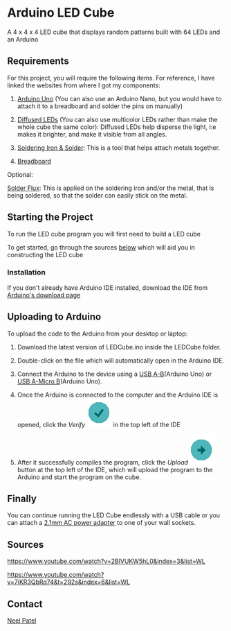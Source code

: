 # Arduino LED Cube
A 4 x 4 x 4 LED cube that displays random patterns built with 64 LEDs and an Arduino

## Requirements
For this project, you will require the following items. 
For reference, I have linked the websites from where I got my components:

1. [Arduino Uno](https://www.amazon.com/Elegoo-Board-ATmega328P-ATMEGA16U2-Arduino/dp/B01EWOE0UU/ref=sr_1_3?ie=UTF8&qid=1515696726&sr=8-3&keywords=arduino+uno) (You can also use an Arduino Nano, but you would have to attach it to a breadboard and solder the pins on manually)

2. [Diffused LEDs](https://www.amazon.com/100pcs-Ultra-Bright-Emitting-Diffused/dp/B01GE4WEGI/ref=sr_1_3?s=industrial&ie=UTF8&qid=1515696906&sr=1-3&keywords=blue+diffused+led) (You can also use multicolor LEDs rather than make the whole cube the same color): Diffused LEDs help disperse the light, i:e makes it brighter, and make it visible from all angles.

3. [Soldering Iron & Solder](https://www.amazon.com/Tabiger-Soldering-110V-Adjustable-Temperature-Welding/dp/B01H1IFT54/ref=sr_1_4?s=industrial&ie=UTF8&qid=1515696971&sr=1-4&keywords=soldering+iron): This is a tool that helps attach metals together.

4. [Breadboard](https://www.amazon.com/microtivity-IB400-400-point-Experiment-Breadboard/dp/B0084A7PI8/ref=sr_1_7?s=industrial&ie=UTF8&qid=1515697015&sr=1-7&keywords=breadboard)

Optional:

[Solder Flux](https://www.amazon.com/Rosin-Soldering-Flux-Paste-50G/dp/B00SVESNTC/ref=sr_1_6?ie=UTF8&qid=1515771726&sr=8-6&keywords=solder+flux): This is applied on the soldering iron and/or the metal, that is being soldered, so that the solder can easily stick on the metal.

## Starting the Project
To run the LED cube program you will first need to build a LED cube

To get started, go through the sources [below](##Sources) which will aid you in constructing the LED cube

### Installation
If you don't already have Arduino IDE installed, download the IDE from [Arduino's download page](https://www.arduino.cc/en/Main/Software)

## Uploading to Arduino

To upload the code to the Arduino from your desktop or laptop:

1. Download the latest version of LEDCube.ino inside the LEDCube folder.

2. Double-click on the file which will automatically open in the Arduino IDE.

3. Connect the Arduino to the device using a [USB A-B]()(Arduino Uno) or [USB A-Micro B]()(Arduino Uno).

4. Once the Arduino is connected to the computer and the Arduino IDE is opened, click the *Verify* ![alt text](https://github.com/patelneel55/Arduino-LED-Cube/blob/master/resources/verify.PNG "Compile button") in the top left of the IDE

5. After it successfully compiles the program, click the *Upload* ![alt text](https://github.com/patelneel55/Arduino-LED-Cube/blob/master/resources/upload.PNG "Upload button") button at the top left of the IDE, which will upload the program to the Arduino and start the program on the cube.

## Finally

You can continue running the LED Cube endlessly with a USB cable or you can attach a [2.1mm AC power adapter](https://www.amazon.com/NorthPada-Raspberry-Supply-Charger-Adapter/dp/B01N336XEU/ref=sr_1_4?s=electronics&ie=UTF8&qid=1515780078&sr=1-4&keywords=power+supply+adapter+for+raspberry+pi) to one of your wall sockets.

## Sources
https://www.youtube.com/watch?v=2BlVUKW5hL0&index=3&list=WL

https://www.youtube.com/watch?v=7iKR3QbRq74&t=292s&index=6&list=WL

## Contact
[Neel Patel](https://github.com/patelneel55)
